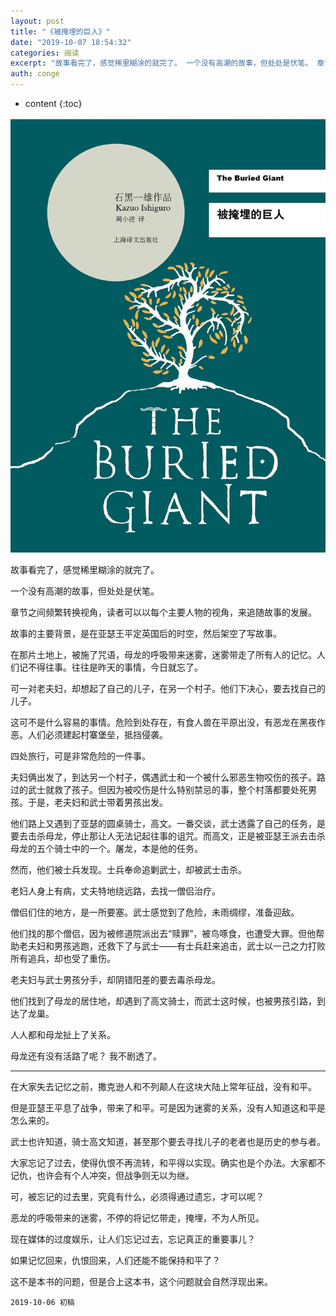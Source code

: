 ```yaml
---
layout: post
title: "《被掩埋的巨人》"
date: "2019-10-07 18:54:32"
categories: 阅读
excerpt: "故事看完了，感觉稀里糊涂的就完了。 一个没有高潮的故事，但处处是伏笔。 章节之间频繁转换视角，读者可以以每个主要人物的视角，来追随故事的发展。 ..."
auth: conge
---
```

* content
{:toc}

![ ](/assets/images/阅读/118382-70754adb9eaea28b.png)

故事看完了，感觉稀里糊涂的就完了。

一个没有高潮的故事，但处处是伏笔。

章节之间频繁转换视角，读者可以以每个主要人物的视角，来追随故事的发展。

故事的主要背景，是在亚瑟王平定英国后的时空，然后架空了写故事。

在那片土地上，被施了咒语，母龙的呼吸带来迷雾，迷雾带走了所有人的记忆。人们记不得往事。往往是昨天的事情，今日就忘了。

可一对老夫妇，却想起了自己的儿子，在另一个村子。他们下决心，要去找自己的儿子。

这可不是什么容易的事情。危险到处存在，有食人兽在平原出没，有恶龙在黑夜作恶。人们必须建起村寨堡垒，抵挡侵袭。

四处旅行，可是非常危险的一件事。

夫妇俩出发了，到达另一个村子，偶遇武士和一个被什么邪恶生物咬伤的孩子。路过的武士就救了孩子。但因为被咬伤是什么特别禁忌的事，整个村落都要处死男孩。于是，老夫妇和武士带着男孩出发。

他们路上又遇到了亚瑟的圆桌骑士，高文。一番交谈，武士透露了自己的任务，是要去击杀母龙，停止那让人无法记起往事的诅咒。而高文，正是被亚瑟王派去击杀母龙的五个骑士中的一个。屠龙，本是他的任务。

然而，他们被士兵发现。士兵奉命追剿武士，却被武士击杀。

老妇人身上有病，丈夫特地绕远路，去找一僧侣治疗。

僧侣们住的地方，是一所要塞。武士感觉到了危险，未雨绸缪，准备迎敌。

他们找的那个僧侣，因为被修道院派出去“赎罪”，被鸟啄食，也遭受大罪。但他帮助老夫妇和男孩逃跑，还救下了与武士——有士兵赶来追击，武士以一己之力打败所有追兵，却也受了重伤。

老夫妇与武士男孩分手，却阴错阳差的要去毒杀母龙。

他们找到了母龙的居住地，却遇到了高文骑士，而武士这时候，也被男孩引路，到达了龙巢。

人人都和母龙扯上了关系。

母龙还有没有活路了呢？ 我不剧透了。

---------

在大家失去记忆之前，撒克逊人和不列颠人在这块大陆上常年征战，没有和平。

但是亚瑟王平息了战争，带来了和平。可是因为迷雾的关系，没有人知道这和平是怎么来的。

武士也许知道，骑士高文知道，甚至那个要去寻找儿子的老者也是历史的参与者。

大家忘记了过去，使得仇恨不再流转，和平得以实现。确实也是个办法。大家都不记仇，也许会有个人冲突，但战争则无以为继。

可，被忘记的过去里，究竟有什么，必须得通过遗忘，才可以呢？

恶龙的呼吸带来的迷雾，不停的将记忆带走，掩埋，不为人所见。

现在媒体的过度娱乐，让人们忘记过去，忘记真正的重要事儿？

如果记忆回来，仇恨回来，人们还能不能保持和平了？

这不是本书的问题，但是合上这本书，这个问题就会自然浮现出来。


```
2019-10-06 初稿
```
